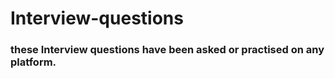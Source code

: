# Interview-questions

### these Interview questions have been asked or practised on any platform. 
  
